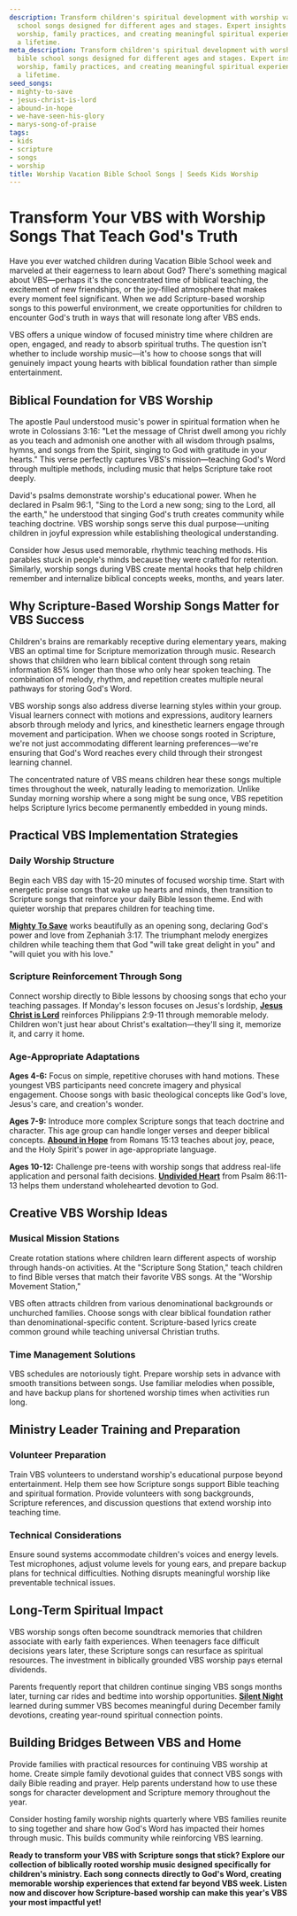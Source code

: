 ```yaml
---
description: Transform children's spiritual development with worship vacation bible
  school songs designed for different ages and stages. Expert insights on reverent
  worship, family practices, and creating meaningful spiritual experiences that last
  a lifetime.
meta_description: Transform children's spiritual development with worship vacation
  bible school songs designed for different ages and stages. Expert insights on reverent
  worship, family practices, and creating meaningful spiritual experiences that last
  a lifetime.
seed_songs:
- mighty-to-save
- jesus-christ-is-lord
- abound-in-hope
- we-have-seen-his-glory
- marys-song-of-praise
tags:
- kids
- scripture
- songs
- worship
title: Worship Vacation Bible School Songs | Seeds Kids Worship
---
```

# Transform Your VBS with Worship Songs That Teach God's Truth

Have you ever watched children during Vacation Bible School week and marveled at their eagerness to learn about God? There's something magical about VBS—perhaps it's the concentrated time of biblical teaching, the excitement of new friendships, or the joy-filled atmosphere that makes every moment feel significant. When we add Scripture-based worship songs to this powerful environment, we create opportunities for children to encounter God's truth in ways that will resonate long after VBS ends.

VBS offers a unique window of focused ministry time where children are open, engaged, and ready to absorb spiritual truths. The question isn't whether to include worship music—it's how to choose songs that will genuinely impact young hearts with biblical foundation rather than simple entertainment.

## Biblical Foundation for VBS Worship

The apostle Paul understood music's power in spiritual formation when he wrote in Colossians 3:16: "Let the message of Christ dwell among you richly as you teach and admonish one another with all wisdom through psalms, hymns, and songs from the Spirit, singing to God with gratitude in your hearts." This verse perfectly captures VBS's mission—teaching God's Word through multiple methods, including music that helps Scripture take root deeply.

David's psalms demonstrate worship's educational power. When he declared in Psalm 96:1, "Sing to the Lord a new song; sing to the Lord, all the earth," he understood that singing God's truth creates community while teaching doctrine. VBS worship songs serve this dual purpose—uniting children in joyful expression while establishing theological understanding.

Consider how Jesus used memorable, rhythmic teaching methods. His parables stuck in people's minds because they were crafted for retention. Similarly, worship songs during VBS create mental hooks that help children remember and internalize biblical concepts weeks, months, and years later.

## Why Scripture-Based Worship Songs Matter for VBS Success

Children's brains are remarkably receptive during elementary years, making VBS an optimal time for Scripture memorization through music. Research shows that children who learn biblical content through song retain information 85% longer than those who only hear spoken teaching. The combination of melody, rhythm, and repetition creates multiple neural pathways for storing God's Word.

VBS worship songs also address diverse learning styles within your group. Visual learners connect with motions and expressions, auditory learners absorb through melody and lyrics, and kinesthetic learners engage through movement and participation. When we choose songs rooted in Scripture, we're not just accommodating different learning preferences—we're ensuring that God's Word reaches every child through their strongest learning channel.

The concentrated nature of VBS means children hear these songs multiple times throughout the week, naturally leading to memorization. Unlike Sunday morning worship where a song might be sung once, VBS repetition helps Scripture lyrics become permanently embedded in young minds.

## Practical VBS Implementation Strategies

### Daily Worship Structure

Begin each VBS day with 15-20 minutes of focused worship time. Start with energetic praise songs that wake up hearts and minds, then transition to Scripture songs that reinforce your daily Bible lesson theme. End with quieter worship that prepares children for teaching time.

**[Mighty To Save](https://seedskidsworship.com/product/mighty-to-save-zephaniah-317/)** works beautifully as an opening song, declaring God's power and love from Zephaniah 3:17. The triumphant melody energizes children while teaching them that God "will take great delight in you" and "will quiet you with his love."

### Scripture Reinforcement Through Song

Connect worship directly to Bible lessons by choosing songs that echo your teaching passages. If Monday's lesson focuses on Jesus's lordship, **[Jesus Christ is Lord](https://seedskidsworship.com/product/jesus-christ-is-lord-philippians-29-11-4/)** reinforces Philippians 2:9-11 through memorable melody. Children won't just hear about Christ's exaltation—they'll sing it, memorize it, and carry it home.

### Age-Appropriate Adaptations

**Ages 4-6:** Focus on simple, repetitive choruses with hand motions. These youngest VBS participants need concrete imagery and physical engagement. Choose songs with basic theological concepts like God's love, Jesus's care, and creation's wonder.

**Ages 7-9:** Introduce more complex Scripture songs that teach doctrine and character. This age group can handle longer verses and deeper biblical concepts. **[Abound in Hope](https://seedskidsworship.com/product/abound-in-hope-romans-1513/)** from Romans 15:13 teaches about joy, peace, and the Holy Spirit's power in age-appropriate language.

**Ages 10-12:** Challenge pre-teens with worship songs that address real-life application and personal faith decisions. **[Undivided Heart](https://seedskidsworship.com/product/undivided-heart-psalm-8611-13-2/)** from Psalm 86:11-13 helps them understand wholehearted devotion to God.

## Creative VBS Worship Ideas

### Musical Mission Stations

Create rotation stations where children learn different aspects of worship through hands-on activities. At the "Scripture Song Station," teach children to find Bible verses that match their favorite VBS songs. At the "Worship Movement Station,"

VBS often attracts children from various denominational backgrounds or unchurched families. Choose songs with clear biblical foundation rather than denominational-specific content. Scripture-based lyrics create common ground while teaching universal Christian truths.

### Time Management Solutions

VBS schedules are notoriously tight. Prepare worship sets in advance with smooth transitions between songs. Use familiar melodies when possible, and have backup plans for shortened worship times when activities run long.

## Ministry Leader Training and Preparation

### Volunteer Preparation

Train VBS volunteers to understand worship's educational purpose beyond entertainment. Help them see how Scripture songs support Bible teaching and spiritual formation. Provide volunteers with song backgrounds, Scripture references, and discussion questions that extend worship into teaching time.

### Technical Considerations

Ensure sound systems accommodate children's voices and energy levels. Test microphones, adjust volume levels for young ears, and prepare backup plans for technical difficulties. Nothing disrupts meaningful worship like preventable technical issues.

## Long-Term Spiritual Impact

VBS worship songs often become soundtrack memories that children associate with early faith experiences. When teenagers face difficult decisions years later, these Scripture songs can resurface as spiritual resources. The investment in biblically grounded VBS worship pays eternal dividends.

Parents frequently report that children continue singing VBS songs months later, turning car rides and bedtime into worship opportunities. **[Silent Night](https://seedskidsworship.com/product/silent-night-2/)** learned during summer VBS becomes meaningful during December family devotions, creating year-round spiritual connection points.

## Building Bridges Between VBS and Home

Provide families with practical resources for continuing VBS worship at home. Create simple family devotional guides that connect VBS songs with daily Bible reading and prayer. Help parents understand how to use these songs for character development and Scripture memory throughout the year.

Consider hosting family worship nights quarterly where VBS families reunite to sing together and share how God's Word has impacted their homes through music. This builds community while reinforcing VBS learning.

**Ready to transform your VBS with Scripture songs that stick? Explore our collection of biblically rooted worship music designed specifically for children's ministry. Each song connects directly to God's Word, creating memorable worship experiences that extend far beyond VBS week. Listen now and discover how Scripture-based worship can make this year's VBS your most impactful yet!**

<script type="application/ld+json">
{
  "@context": "https://schema.org",
  "@type": "Article",
  "headline": "Worship Vacation Bible School Songs",
  "author": {
    "@type": "Organization",
    "name": "Seeds Kids Worship"
  },
  "publisher": {
    "@type": "Organization",
    "name": "Seeds Kids Worship",
    "logo": {
      "@type": "ImageObject",
      "url": "https://seedskidsworship.com/logo.png"
    }
  },
  "datePublished": "2025-09-08T17:12:05.370676",
  "dateModified": "2025-09-08T17:12:05.370706",
  "description": "Transform children's spiritual development with worship vacation bible school songs designed for different ages and stages. Expert insights on reverent worship,",
  "mainEntityOfPage": {
    "@type": "WebPage",
    "@id": "https://seedskidsworship.com/activities/worship-vacation-bible-school-songs/"
  }
}
</script>

<script type="application/ld+json">
{
  "@context": "https://schema.org",
  "@type": "Product",
  "name": "Mighty To Save",
  "description": "Powerful song declaring God as mighty to save and rejoicing over us from Zephaniah 3:17",
  "url": "https://seedskidsworship.com/product/mighty-to-save-zephaniah-317/",
  "brand": {
    "@type": "Brand",
    "name": "Seeds Kids Worship"
  },
  "category": "Children's Christian Music",
  "album": "Seeds of Praise"
}
</script>

<script type="application/ld+json">
{
  "@context": "https://schema.org",
  "@type": "Product",
  "name": "Jesus Christ is Lord",
  "description": "A declaration song about Jesus as Lord based on Philippians",
  "url": "https://seedskidsworship.com/product/jesus-christ-is-lord-philippians-29-11-4/",
  "brand": {
    "@type": "Brand",
    "name": "Seeds Kids Worship"
  },
  "category": "Children's Christian Music",
  "album": "The Word of God"
}
</script>

<script type="application/ld+json">
{
  "@context": "https://schema.org",
  "@type": "Product",
  "name": "Abound In Hope",
  "description": "Uplifting song about being filled with joy and peace through the power of the Holy Spirit",
  "url": "https://seedskidsworship.com/product/abound-in-
